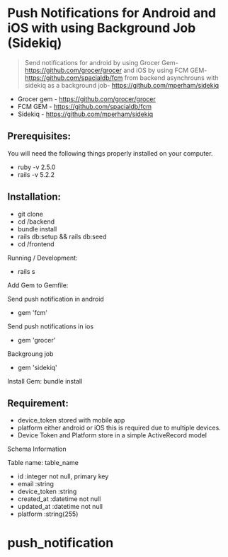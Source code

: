 # Push Notifications for Android and iOS with using Background Job (Sidekiq)
> Send notifications for android by using Grocer Gem- https://github.com/grocer/grocer and
iOS by using FCM GEM- https://github.com/spacialdb/fcm from backend asynchrouns with
sidekiq as a background job- https://github.com/mperham/sidekiq

* Grocer gem - https://github.com/grocer/grocer
* FCM GEM - https://github.com/spacialdb/fcm
* Sidekiq - https://github.com/mperham/sidekiq

## Prerequisites:
You will need the following things properly installed on your computer.
* ruby -v 2.5.0
* rails -v 5.2.2


## Installation:
* git clone <repository-url>
* cd <repository>/backend
* bundle install
* rails db:setup && rails db:seed
* cd <repository>/frontend

Running / Development:
* rails s

Add Gem to Gemfile:

Send push notification in android
* gem 'fcm'

Send push notifications in ios
* gem 'grocer'

Backgroung job
* gem 'sidekiq'

Install Gem:
bundle install

## Requirement:
* device_token stored with mobile app
* platform either android or iOS this is required due to multiple devices.
* Device Token and Platform store in a simple ActiveRecord model

Schema Information

Table name: table_name
* id         :integer          not null, primary key
* email      :string
* device_token      :string
* created_at :datetime         not null
* updated_at :datetime         not null
* platform   :string(255)
# push_notification
